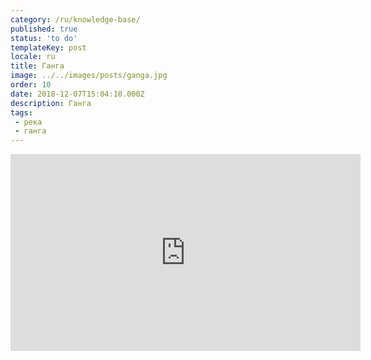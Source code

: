 ```yaml
---
category: /ru/knowledge-base/
published: true
status: 'to do'
templateKey: post
locale: ru
title: Ганга
image: ../../images/posts/ganga.jpg
order: 10
date: 2018-12-07T15:04:10.000Z
description: Ганга
tags:
 - река
 - ганга
---
```


<tbd locale="ru" url="mailto:haribol@mayapur.live"></tbd>

<iframe width="560" height="315" src="https://www.youtube.com/embed/y0SFzlO-t6k" frameborder="0" allow="accelerometer; autoplay; encrypted-media; gyroscope; picture-in-picture" allowfullscreen></iframe>
